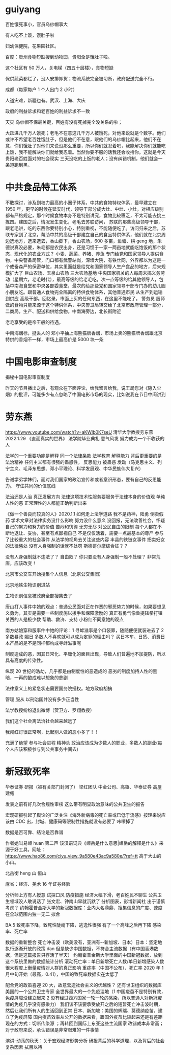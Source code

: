 # guiyang
百姓饿死事小，官员乌纱帽事大

有人吃不上饭，饿肚子啦

妇幼保健院，花果园社区。

百度：贵州食物短缺搜到动物园，贵阳全是饿肚子啦。

这个社区有 50 万人，关电梯（四五十层楼），食物短缺

保供蔬菜都烂了，没人安排卸货；物流系统完全被切断，政府配送完全不行。

成都（每家每户 1 个人出门 2 小时）

人道灾难，新疆也有。武汉、上海、大庆

政府的利益诉求和老百姓的利益诉求不一致

天灾 乌纱帽不保最关键，百姓有没有死掉完全没关系的啦；

大跃进几千万人饿死；老毛不在意这几千万人被饿死，对他来说就是个数字。他们或许不希望老百姓饿肚子，但是他们不在意，跟他们的乌纱帽比起来，他们不在意，你们饿肚子对他们来说没那么重要，所以你们就忍着吧，我能解决你们就能吃上饭，我不能解决你们就给我忍着。当然你要不服的话我还会收拾你。这就是今天贵阳老百姓面对的社会现实 三天没吃的上饭的老人；没有纠错机制，他们就会一条道跑到黑。
# 中共食品特工体系
不敢探讨，涉及到权力最高的小圈子体系，中共的食物特权体系，最早建立在 1950 年，更早的时候在延安时代，领导干部分成大灶、中灶、小灶，对相应级别都有严格规定，那个时候食物本身不是特别讲究，食物比较匮乏，不太可能去挑三拣四。建国之后，情况发生变化，老毛去苏联访问， 苏联的那些高级领导干部，跟老毛讲，吃的东西你要特别小心，特别重视，不能随便吃了。访问归来之后，苏联专家到了北京，帮助中共的高级干部建立自己的食品特供体系，他们就在北京周边选地方，选来选去，香山脚下，香山农场，600 多亩，鱼塘、耕 geng 地，朱德说真没必要，朱毛都是农民出身，还是习惯于一家一两亩地就能吃饱饭的那个状态，现代化的农业方式？ 小麦、蔬菜、养猪、养鱼 专门给党和国家领导人提供食物，中央警备局管，门口都有武警站岗，深墙大院，有铁丝网，外界都以为这是一个戒备森严的保密单位，其实里面就是给党和国家领导人生产食品的地方，后来规模扩大了 巨山农场、玉泉山农场 三大农场基地 中央国家机关的人每周末搞义务劳动（星期六，老毛时代），最高等级的给老毛吃，次一点等级的给其他领导人，包括中南海食堂和中央各部委食堂，最次的给那些党和国家领导干部专门办的幼儿园小朋友吃。跟普通人食物完全隔离的特供食物体系，其他普通市民 从生产到运输到供应 高级干部。回忆录，市面上买的任何东西，在这里不能吃了。 警务员 厨师做的食物只能来源于这个特供体系，中央警卫局转交给了北京市政府管理一部分，二商局，生产、配送和供给食物。中南海旁边，北长街附近

老毛享受的是帝王般的待遇，

中南海烟标，挺丢人的 邓小平抽上海熊猫牌香烟，市场上卖的熊猫牌香烟跟北京特供的香烟不一样，市场上最高价是 5000 块一条
# 中国电影审查制度
揭秘中国电影审查制度

昨天的节目播出之后，有观众在下面评论，给我留言给我，说王局您对《隐入尘烟》的批评，可能多少有点忽略了中国电影市场的现实，比如说我在节目中间讲到
# 劳东燕
https://www.youtube.com/watch?v=aKWlb0K7seU
清华大学教授劳东燕 2022.1.29 《直面真实的世界》 法学院毕业典礼 意气风发
努力成为一个不收获的人

法学的一个重要功能是解释 同一个法律条款 法学教育 解释能力
背后更重要的是法治精神 任何主义都有很强的蛊惑性， 反思能力 被蛊惑 发动（马克思主义、列宁主义、毛泽东思想、邓小平理论、科学发展观、中华民族伟大复兴）

告诫学弟学妹们，面对我们国家的政治宣传和或者意识形态，要有自己的反思能力。 守住共同的价值底线

法治还是人治 真正发展方向 法律这项技术性服务要服务于法律本身的价值观
单纯人性的恶 正常理性的人都能正确判断出来

《做一个善良而较真的人》2020.1.1 如何走上法学道路 我不是药神，陆勇 倒卖假药 学术文章对法律实务没什么影响 努力没什么意义 没回报，无法改善社会，怀疑自己的努力和努力的价值 苦闷和彷徨 无穷无尽 对公民自由的限制 每个人都在不断地退让、妥协，甚至有点鄙视自己 不是仅仅活着，需要一点最基本的尊严 参与了比较重大的社会事件 从法学的视角去关注这些内容 丰县的铁链女事件 拐卖妇女的法律惩处 没有人身强制的话就不处罚 斯德哥尔摩综合征？？

没有人身强制就不违法了？ 自由奴？ 你只要没有人身强制一般不处理？ 非常荒唐，应该改变！

北京市公交车开始搜集个人信息（北京公交集团）

北京地铁生物识别进站

生物识别信息被政府全部搜集去了

唐山打人事件中她的观点：普通公民面对正在作恶的邪恶势力的时候，如果要想见义勇为，其实是需要一些制度施以援手和保障激励的 真正有勇气像鲁提辖拳打镇关西的人是极少数 帮助、救济、支持 小粉红不同意她的观点

南方姑娘穿和服事件中她的评论：1 寻衅滋事是个口袋罪，随随便便就装进去了 2 多数暴政 媚日 多数人不喜欢就可以成为定罪的理由吗？ 买日本车、日货、消费日本产品的是不是同样都构成寻衅滋事呢

制度造成的恶，因其日常化、平庸化的面目出现，导致人们普遍地不加提防，所以具有高度的传染性。

纵观 20 世纪的浩劫，几乎都是由制度性的恶造成的 恶劣的制度加持人性的黑暗，一再的酿成难以想象的悲剧

法律意义上的紧急状态需要国务院授权。地方政府胡搞

管理 服从 以刑治国并没有多少正当性

法学教授纷纷退出微博（贺卫方、罗翔教授）

我们这个社会离法治社会越来越远了

我闯红灯很正常啊，比起别人做的恶小多了！！

充满了绝望 参与社会进程 精神头 政治应该成为少数人的职业，多数人的副业(每个人应该积极参与到公共事务中间去)
# 新冠致死率
华泰证券 研报（被有关部门封闭了）
梁红团队 中金公司、高瓴、华泰证券 高屋建瓴

发表之前有好几次合规性审核 这么带有明显政治意味的公共卫生的报告

宏观研报引起了舆论的广泛关注《海外新病毒的死亡率或已低于流感》按理来说应该由 CDC 出，封城、健康码等限制性措施就没有必要了 咔嚓掉了

数据是否可靠、结论是否靠谱

作者她叫易峘 huan 第二声
该汉语词典《峘岳是什么意思|峘岳的解释是什么》来源于好工具，网址：https://www.hao86.com/ciyu_view_9a580e43ac9a580e/?ref=tt 高于大山的小山。

北岳衡 heng 山 恒山

麻省：经济、美术 16 年证券经验

分析师上方有人授意 试探口风 防疫措施 经济大幅下滑，老百姓民不聊生 公共卫生领域没人敢说话了 张文宏、钟南山早就沉默了 分析图表，彭博新闻社 出于谨慎考虑？ 约翰霍普金斯大学的新冠数据库：业内大名鼎鼎、搜集信息的广度、速度在全球范围内独一无二 拟合

BA.5 致死率下降，致死性陡峭下降，逃逸性很强 有了一个高峰之后再下降 感染率、死亡率

数据的重新整合 死亡冲击波（欧美没有，亚洲有--新加坡、日本）日本：坚定地执行逐渐开放的政策
dan
但是缺少中国数据，不符合主流数据（有中国香港数据，但是这篇报告只存活了半天） 约翰霍普金斯大学里面的中国新冠数据，放到这个系统里做的数据统计分析 滚动死亡率：单日新增死亡人数/单日新增感染人数 很大程度上衡量疫情对人群的真正影响 重症率（中国不公布）、死亡率 2020 年 1 月中旬开始（最高，0.41），中国的致死率数据实在太低了

配合党的政策喜迎 20 大，故意营造社会主义的优越性？ 还有世卫组织的数据库 美国的一个公共卫生专家 全世界最大的一个免疫洼地（1 中国疫苗不是特别有效，免疫屏障没建立起来 2 没有经过西方国家一轮一轮的感染，所以普通人对新冠疫情的免疫几乎没有感染力） 我们该不该要承受放开之后的短暂死亡冲击波时期，然后让我们所有人的生活回到正常 日本、新加坡：美国的辉瑞、莫德纳疫苗，建立了免疫屏障 国内疫苗效率从公开的数据来看，跟国外疫苗比较起来还是有差距 现在的方式：切断传染源 ；再转回到国际上东亚这些主流国家 改错成本非常高；对于政府来说，承认错误是非常艰难的一件事情

演讲-动荡的秋天：关于宏观经济形势分析 研报背后的科学道理，以及背后的社会复杂因素 拭目以待
